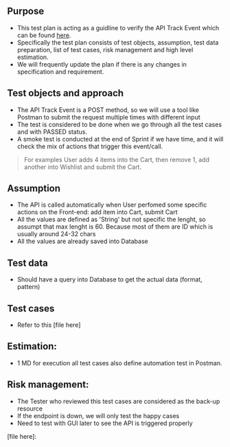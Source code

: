 ## Purpose
- This test plan is acting as a guidline to verify the API Track Event which can be found [here].
- Specifically the test plan consists of test objects, assumption, test data preparation, list of test cases, risk management and high level estimation.
- We will frequently update the plan if there is any changes in specification and requirement.

## Test objects and approach
- The API Track Event is a POST method, so we will use a tool like Postman to submit the request multiple times with different input
- The test is considered to be done when we go through all the test cases and with PASSED status.
- A smoke test is conducted at the end of Sprint if we have time, and it will check the mix of actions that trigger this event/call.
> For examples User adds 4 items into the Cart, then remove 1, add another into Wishlist and submit the Cart.



## Assumption
- The API is called automatically when User perfomed some specific actions on the Front-end: add item into Cart, submit Cart
- All the values are defined as 'String' but not specific the lenght, so assumpt that max lenght is 60. Because most of them are ID which is usually around 24-32 chars
- All the values are already saved into Database

## Test data
- Should have a query into Database to get the actual data (format, pattern)

## Test cases
- Refer to this [file here]


## Estimation:
- 1 MD for execution all test cases also define automation test in Postman.

## Risk management:
- The Tester who reviewed this test cases are considered as the back-up resource
- If the endpoint is down, we will only test the happy cases
- Need to test with GUI later to see the API is triggered properly

[here]: https://resola.stoplight.io/docs/resola/e2bebaae60b45-track-event
[file here]: 
